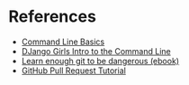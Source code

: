 # References

 * [Command Line Basics](http://blog.teamtreehouse.com/command-line-basics)
 * [DJango Girls Intro to the Command Line](https://tutorial.djangogirls.org/en/intro_to_command_line/)
 * [Learn enough git to be dangerous (ebook)](https://www.learnenough.com/git-tutorial)
 * [GitHub Pull Request Tutorial](https://www.thinkful.com/learn/github-pull-request-tutorial/)
